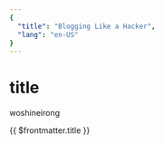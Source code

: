 ```yaml
---
{
  "title": "Blogging Like a Hacker",
  "lang": "en-US"
}
---
```


# title
woshineirong 

{{ $frontmatter.title }}